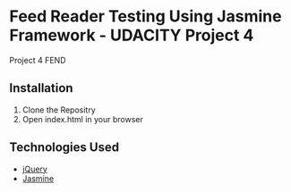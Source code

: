 # Feed Reader Testing Using Jasmine Framework - UDACITY Project 4

Project 4 FEND 

## Installation

1. Clone the Repositry 
2. Open index.html in your browser

## Technologies Used

* [jQuery](http://jquery.com)
* [Jasmine](http://jasmine.github.io/)


